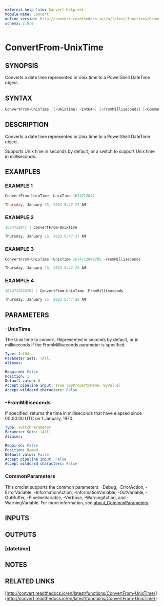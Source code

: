 ```yaml
---
external help file: Convert-help.xml
Module Name: Convert
online version: http://convert.readthedocs.io/en/latest/functions/ConvertFrom-UnixTime/
schema: 2.0.0
---
```


# ConvertFrom-UnixTime

## SYNOPSIS

Converts a date time represented in Unix time to a PowerShell DateTime object.

## SYNTAX

```powershell
ConvertFrom-UnixTime [[-UnixTime] <Int64>] [-FromMilliseconds] [<CommonParameters>]
```

## DESCRIPTION

Converts a date time represented in Unix time to a PowerShell DateTime object.

Supports Unix time in seconds by default, or a switch to support Unix time in milliseconds.

## EXAMPLES

### EXAMPLE 1

```powershell
ConvertFrom-UnixTime -UnixTime 1674712047

Thursday, January 26, 2023 5:47:27 AM
```

### EXAMPLE 2

```powershell
1674712047 | ConvertFrom-UnixTime

Thursday, January 26, 2023 5:47:27 AM
```

### EXAMPLE 3

```powershell
ConvertFrom-UnixTime -UnixTime 1674712048705 -FromMilliseconds

Thursday, January 26, 2023 5:47:28 AM
```

### EXAMPLE 4

```powershell
1674712048705 | ConvertFrom-UnixTime -FromMilliseconds

Thursday, January 26, 2023 5:47:28 AM
```

## PARAMETERS

### -UnixTime

The Unix time to convert.
Represented in seconds by default, or in milliseconds if the FromMilliseconds
parameter is specified.

```yaml
Type: Int64
Parameter Sets: (All)
Aliases:

Required: False
Position: 1
Default value: 0
Accept pipeline input: True (ByPropertyName, ByValue)
Accept wildcard characters: False
```

### -FromMilliseconds

If specified, returns the time in milliseconds that have elapsed since 00:00:00 UTC on 1 January, 1970.

```yaml
Type: SwitchParameter
Parameter Sets: (All)
Aliases:

Required: False
Position: Named
Default value: False
Accept pipeline input: False
Accept wildcard characters: False
```

### CommonParameters

This cmdlet supports the common parameters: -Debug, -ErrorAction, -ErrorVariable, -InformationAction, -InformationVariable, -OutVariable, -OutBuffer, -PipelineVariable, -Verbose, -WarningAction, and -WarningVariable. For more information, see [about_CommonParameters](http://go.microsoft.com/fwlink/?LinkID=113216).

## INPUTS

## OUTPUTS

### [datetime]

## NOTES

## RELATED LINKS

[http://convert.readthedocs.io/en/latest/functions/ConvertFrom-UnixTime/](http://convert.readthedocs.io/en/latest/functions/ConvertFrom-UnixTime/)
